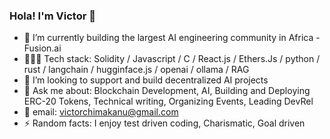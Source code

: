 ### Hola! I'm Victor 👋

- 🔭 I’m currently building the largest AI engineering community in Africa - Fusion.ai
- 👨🏾‍💻 Tech stack: Solidity / Javascript / C / React.js / Ethers.Js / python / rust / langchain / hugginface.js / openai / ollama / RAG 
- 🤝 I’m looking to support and build decentralized AI projects
- 💬 Ask me about: Blockchain Development, AI, Building and Deploying ERC-20 Tokens, Technical writing, Organizing Events, Leading DevRel
- 📩 email: victorchimakanu@gmail.com 
- ⚡ Random facts: I enjoy test driven coding, Charismatic, Goal driven  

